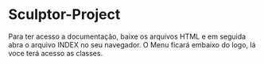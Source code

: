# Sculptor-Project


Para ter acesso a documentação, baixe os arquivos HTML e em seguida abra o arquivo INDEX no seu navegador.
O Menu ficará embaixo do logo, lá voce terá acesso as classes.
